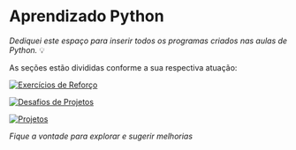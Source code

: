 # Aprendizado Python

*Dediquei este espaço para inserir todos os programas criados nas aulas de Python.* 💡

As seções estão divididas conforme a sua respectiva atuação:


[![Exercícios de Reforço](https://img.shields.io/badge/Exerc%C3%ADcios%20de%20Refor%C3%A7o-Python-darkgreen
)](https://shields.io/badges/static-badge)


[![Desafios de Projetos](https://img.shields.io/badge/Desafios%20de%20C%C3%B3digo-Pyhton-gold?labelColor=goldenrod
)](https://shields.io/badges/static-badge)

[![Projetos](https://img.shields.io/badge/Projetos%20de%20Aprendizado-Pyhton-darkgreen?labelColor=%234169E1
)](https://shields.io/badges/static-badge)


*Fique a vontade para explorar e sugerir melhorias*
